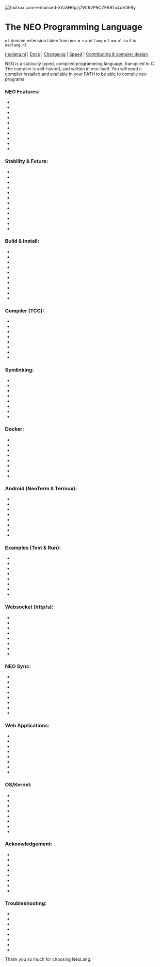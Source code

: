 
![toolxox com-enhanced-XArSH6gzj7Wt82PRCZFK9Tu4dV0EBy](https://github.com/user-attachments/assets/7dc90cf6-383f-4ea4-809b-dffcf500ccb6)

<h1>The NEO Programming Language</h1>

`nl` domain extension taken from `neo` = `n` and `lang` = `l` == `nl` so it is `neolang.nl`

[neolang.nl](https://neolang.nl) | [Docs](https://github.com/neolang/neo/blob/master/doc/docs.md) | [Changelog](https://github.com/neolang/neo/blob/master/CHANGELOG.md) | [Speed](https://speed.neolang.nl/) | [Contributing & compiler design](https://github.com/neolang/neo/blob/master/CONTRIBUTING.md)

NEO is a statically typed, compiled programming language, transpiled to C. The compiler is self-hosted, and written in neo itself. You will need c compiler installed and available in your PATH to be able to compile neo programs.

### NEO Features:
*
*
*
*
*
*
*
*
*
*

### Stability & Future:
*
*
*
*
*
*
*
*
*
*
*
*

### Build & Install:
*
*
*
*
*
*
*
*
*
*

### Compiler (TCC):
*
*
*
*
*
*
*
*

### Symlinking:
*
*
*
*
*
*
*
*

### Docker:
*
*
*
*
*
*
*
*

### Android (NeoTerm & Termux):
*
*
*
*
*
*
*
*

### Examples (Test & Run):
*
*
*
*
*
*
*
*

### Websocket (http/s):
*
*
*
*
*
*
*
*

### NEO Sync:
*
*
*
*
*
*
*
*

### Web Applications:
*
*
*
*
*
*
*
*

### OS/Kernel:
*
*
*
*
*
*
*
*

### Acknowledgement:
*
*
*
*
*
*
*
*

### Troubleshooting:
*
*
*
*
*
*
*
*

Thank you so much for choosing NeoLang.
